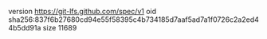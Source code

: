 version https://git-lfs.github.com/spec/v1
oid sha256:837f6b27680cd94e55f58395c4b734185d7aaf5ad7a1f0726c2a2ed44b5dd91a
size 11689
